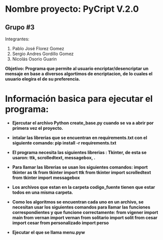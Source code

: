 # Nombre proyecto: PyCript V.2.0
 ## Grupo #3
 
  Integrantes:
  1. Pablo José Florez Gomez
  2. Sergio Andres Gordillo Gomez
  3. Nicolás Osorio Guarin
  
<strong>Objetivo<strong>: Programa que permite al usuario encriptar/desencriptar un mensaje en base a diversos algortimos de encriptacion, de lo cuales el usuario elegira el de su preferencia.

# Información basica para ejecutar el programa:

- Ejercutar el archivo Python create_base.py cuando se va a abrir por primera vez el proyecto.

- intalar las librerias que se encuentran en requirements.txt con el siguiente comando:    **pip install -r requirements.txt**
 
- El programa necesita las siguientes librerias : 
  Tkinter, de esta se usaron: ttk, scrolledtext, messagebox, .
- Para llamar las librerias se usan los siguientes comandos:
    import tkinter as tk
    from tkinter import ttk
    from tkinter import scrolledtext
    from tkinter import messagebox
- Los archivos que estan en la carpeta codigo_fuente tienen que estar todos en una misma carpeta. 
- Como los algoritmos se encuentran cada uno en un archivo, se necesitan usar los siguientes comandos para llamar las funciones correspondientes y  que funcione correctamente:
    from vigener import main
    from vernan import vernan
    from solitario import solit
    from cesar import cesar
    from personalizado import perso
- Ejecutar el que se llama menu.pyw
